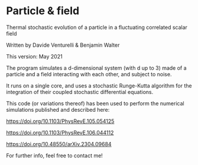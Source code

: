 # Particle & field
Thermal stochastic evolution of a particle in a fluctuating correlated scalar field

Written by Davide Venturelli & Benjamin Walter

This version: May 2021

The program simulates a d-dimensional system (with d up to 3) made of a particle and a field interacting with each other, and subject to noise. 

It runs on a single core, and uses a stochastic Runge-Kutta algorithm for the integration of their coupled stochastic differential equations.

This code (or variations thereof) has been used to perform the numerical simulations published and described here:

https://doi.org/10.1103/PhysRevE.105.054125

https://doi.org/10.1103/PhysRevE.106.044112

https://doi.org/10.48550/arXiv.2304.09684

For further info, feel free to contact me!
